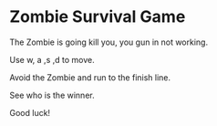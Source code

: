 # Zombie Survival Game

The Zombie is going kill you, you gun in not working.

Use w, a ,s ,d to move.

Avoid the Zombie and run to the finish line.

See who is the winner.

Good luck!
